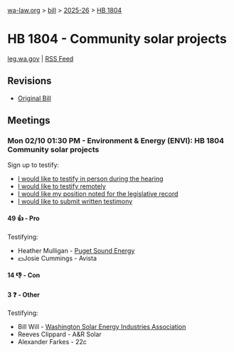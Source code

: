 [wa-law.org](/) > [bill](/bill/) > [2025-26](/bill/2025-26/) > [HB 1804](/bill/2025-26/hb/1804/)

# HB 1804 - Community solar projects
[leg.wa.gov](https://app.leg.wa.gov/billsummary?BillNumber=1804&Year=2025&Initiative=false) | [RSS Feed](./rss.xml)

## Revisions
* [Original Bill](1/)

## Meetings
### Mon 02/10 01:30 PM - Environment & Energy (ENVI): HB 1804 Community solar projects
Sign up to testify:
* [I would like to testify in person during the hearing](https://app.leg.wa.gov/csi/Testifier/Add?chamber=House&mId=32755&aId=163209&caId=25591&tId=1)
* [I would like to testify remotely](https://app.leg.wa.gov/csi/Testifier/Add?chamber=House&mId=32755&aId=163209&caId=25591&tId=2)
* [I would like my position noted for the legislative record](https://app.leg.wa.gov/csi/Testifier/Add?chamber=House&mId=32755&aId=163209&caId=25591&tId=3)
* [I would like to submit written testimony](https://app.leg.wa.gov/csi/Testifier/Add?chamber=House&mId=32755&aId=163209&caId=25591&tId=4)

#### 49 👍 - Pro
Testifying:
* Heather Mulligan - [Puget Sound Energy](/org/puget_sound_energy_inc/)
* 💵Josie Cummings - Avista

#### 14 👎 - Con

#### 3 ❓ - Other
Testifying:
* Bill Will - [Washington Solar Energy Industries Association](/org/washington_solar_energy_industries_association/)
* Reeves Clippard - A&R Solar
* Alexander Farkes - 22c

